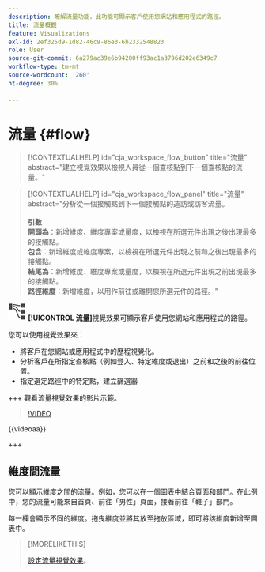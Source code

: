 ```yaml
---
description: 瞭解流量功能，此功能可顯示客戶使用您網站和應用程式的路徑。
title: 流量概觀
feature: Visualizations
exl-id: 2ef325d9-1d82-46c9-86e3-6b2332548823
role: User
source-git-commit: 6a279ac39e6b94200ff93ac1a3796d202e6349c7
workflow-type: tm+mt
source-wordcount: '260'
ht-degree: 30%

---
```


# 流量 {#flow}

<!-- markdownlint-disable MD034 -->

>[!CONTEXTUALHELP]
>id="cja_workspace_flow_button"
>title="流量"
>abstract="建立視覺效果以檢視人員從一個查核點到下一個查核點的流量。"

>[!CONTEXTUALHELP]
>id="cja_workspace_flow_panel"
>title="流量"
>abstract="分析從一個接觸點到下一個接觸點的造訪或訪客流量。<br/><br/>**引數&#x200B;**<br/>**開頭為**：新增維度、維度專案或量度，以檢視在所選元件出現之後出現最多的接觸點。<br/>**包含**：新增維度或維度專案，以檢視在所選元件出現之前和之後出現最多的接觸點。<br/>**結尾為**：新增維度、維度專案或量度，以檢視在所選元件出現之前出現最多的接觸點。<br/>**路徑維度**：新增維度，以用作前往或離開您所選元件的路徑。"

<!-- markdownlint-enable MD034 -->



![GraphPathing](/help/assets/icons/GraphPathing.svg) **[!UICONTROL 流量]**&#x200B;視覺效果可顯示客戶使用您網站和應用程式的路徑。

您可以使用視覺效果來：

* 將客戶在您網站或應用程式中的歷程視覺化。
* 分析客戶在所指定查核點（例如登入、特定維度或退出）之前和之後的前往位置。
* 指定選定路徑中的特定點，建立篩選器

+++ 觀看流量視覺效果的影片示範。

>[!VIDEO](https://video.tv.adobe.com/v/346063/?quality=12)

{{videoaa}}

+++

## 維度間流量

您可以顯示[維度之間的流量](/help/analysis-workspace/visualizations/c-flow/multi-dimensional-flow.md)。例如，您可以在一個圖表中結合頁面和部門。在此例中，您的流量可能來自首頁、前往「男性」頁面，接著前往「鞋子」部門。

每一欄會顯示不同的維度。拖曳維度並將其放至拖放區域，即可將該維度新增至圖表中。

>[!MORELIKETHIS]
>
>[設定流量視覺效果](/help/analysis-workspace/visualizations/c-flow/create-flow.md)。
>

